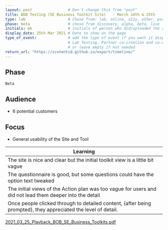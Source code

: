 ```yaml
---
layout: post                # Don't change this from "post"
title: BOB Testing (SE Business Toolkit Site)   - March 24th & 25th    # Title to show on the page
type: lab                   # Chose from: lab, online, a11y, other, partner
phase: beta                 # chose from discovery, alpha, beta, live
initials: mk                # initials of person who did/uploaded the research
display_date: 25th Mar 2021 # Date to show on the page      
type_of_event:              # add the type of event if you want it displayed added to the heading when the post if clicked on
                            # Lab Testing, Partner co-creation and co-design, Accessibility, Online research and testing, Events, F2F and testing
                            # or leave empty if not needed
return_url: "https://scotentsd.github.io/export/timeline/"
---
```


## Phase
    Beta

## Audience
- 6 potential customers

## Focus
- General usability of the Site and Tool

| Learning
| ---
| The site is nice and clear but the initial toolkit view is a little bit vague
| The questionnaire is good, but some questions could have the option text tweaked
| The initial views of the Action plan was too vague for users and did not lead them deeper into the detail
| Once people clicked through to detailed content, (after being prompted), they appreciated the level of detail. 

 
[2021_03_25_Playback_BOB_SE_Business_Toolkits.pdf](../files/2021_03_25_Playback_BOB_SE_Business_Toolkits.pdf)
<!--more-->
